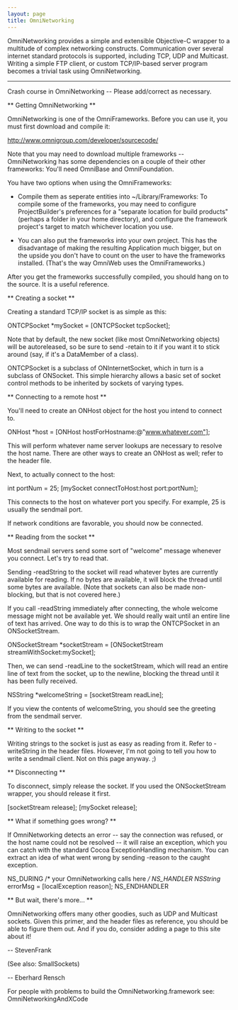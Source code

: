 ```yaml
---
layout: page
title: OmniNetworking
---
```




OmniNetworking provides a simple and extensible Objective-C wrapper to a multitude of complex networking constructs. Communication over several internet standard protocols is supported, including TCP, UDP and Multicast. Writing a simple FTP client, or custom TCP/IP-based server program becomes a trivial task using OmniNetworking.

----

Crash course in OmniNetworking -- Please add/correct as necessary.

**
Getting OmniNetworking
**

OmniNetworking is one of the OmniFrameworks.  Before you can use it, you must first download and compile it:

http://www.omnigroup.com/developer/sourcecode/

Note that you may need to download multiple frameworks -- OmniNetworking has some dependencies on a couple of their other frameworks: You'll need OmniBase and OmniFoundation.

You have two options when using the OmniFrameworks:


* Compile them as seperate entities into ~/Library/Frameworks:
To compile some of the frameworks, you may need to configure ProjectBuilder's preferences for a "separate location for build products" (perhaps a folder in your home directory), and configure the framework project's target to match whichever location you use.

* You can also put the frameworks into your own project. This has the disadvantage of making the resulting Application much bigger, but on the upside you don't have to count on the user to have the frameworks installed. (That's the way OmniWeb uses the OmniFrameworks.)

After you get the frameworks successfully compiled, you should hang on to the source.  It is a useful reference.

**
Creating a socket
**

Creating a standard TCP/IP socket is as simple as this:

    
ONTCPSocket *mySocket = [ONTCPSocket tcpSocket];


Note that by default, the new socket (like most OmniNetworking objects) will be autoreleased, so be sure to send -retain to it if you want it to stick around (say, if it's a DataMember of a class).

ONTCPSocket is a subclass of ONInternetSocket, which in turn is a subclass of ONSocket.  This simple hierarchy allows a basic set of socket control methods to be inherited by sockets of varying types.

**
Connecting to a remote host
**

You'll need to create an ONHost object for the host you intend to connect to.

    
ONHost *host = [ONHost hostForHostname:@"www.whatever.com"];


This will perform whatever name server lookups are necessary to resolve the host name.  There are other ways to create an ONHost as well; refer to the header file.

Next, to actually connect to the host:

    
int portNum = 25;
[mySocket connectToHost:host port:portNum];


This connects to the host on whatever port you specify.  For example, 25 is usually the sendmail port.

If network conditions are favorable, you should now be connected.

**
Reading from the socket
**

Most sendmail servers send some sort of "welcome" message whenever you connect.  Let's try to read that.

Sending -readString to the socket will read whatever bytes are currently available for reading.  If no bytes are available, it will block the thread until some bytes are available.  (Note that sockets can also be made non-blocking, but that is not covered here.)

If you call -readString immediately after connecting, the whole welcome message might not be available yet.  We should really wait until an entire line of text has arrived.  One way to do this is to wrap the ONTCPSocket in an ONSocketStream.

    
ONSocketStream *socketStream = [ONSocketStream streamWithSocket:mySocket];


Then, we can send -readLine to the socketStream, which will read an entire line of text from the socket, up to the newline, blocking the thread until it has been fully received.

    
NSString *welcomeString = [socketStream readLine];


If you view the contents of welcomeString, you should see the greeting from the sendmail server.

**
Writing to the socket
**

Writing strings to the socket is just as easy as reading from it.  Refer to -writeString in the header files.  However, I'm not going to tell you how to write a sendmail client.  Not on this page anyway.  ;)

**
Disconnecting
**

To disconnect, simply release the socket.  If you used the ONSocketStream wrapper, you should release it first.

    
[socketStream release];
[mySocket release];


**
What if something goes wrong?
**

If OmniNetworking detects an error -- say the connection was refused, or the host name could not be resolved -- it will raise an exception, which you can catch with the standard Cocoa ExceptionHandling mechanism.  You can extract an idea of what went wrong by sending -reason to the caught exception.

    
NS_DURING
    /* your OmniNetworking calls here */
NS_HANDLER
    NSString* errorMsg = [localException reason];
NS_ENDHANDLER


**
But wait, there's more...
**

OmniNetworking offers many other goodies, such as UDP and Multicast sockets.  Given this primer, and the header files as reference, you should be able to figure them out.  And if you do, consider adding a page to this site about it!

-- StevenFrank

(See also: SmallSockets)


-- Eberhard Rensch

For people with problems to build the OmniNetworking.framework see: OmniNetworkingAndXCode


